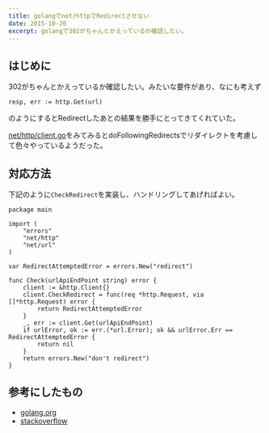 ```yaml
---
title: golangでnet/httpでRedirectさせない
date: 2015-10-26
excerpt: golangで302がちゃんとかえっているか確認したい。
---
```


## はじめに

302がちゃんとかえっているか確認したい。みたいな要件があり、なにも考えず

```
resp, err := http.Get(url)
```
のようにするとRedirectしたあとの結果を勝手にとってきてくれていた。

[net/http/client.go](https://golang.org/src/net/http/client.go)をみてみるとdoFollowingRedirectsでリダイレクトを考慮して色々やっているようだった。

## 対応方法

下記のように`CheckRedirect`を実装し、ハンドリングしてあげればよい。


```golang
package main

import (
	"errors"
	"net/http"
	"net/url"
)

var RedirectAttemptedError = errors.New("redirect")

func Check(urlApiEndPoint string) error {
	client := &http.Client{}
	client.CheckRedirect = func(req *http.Request, via []*http.Request) error {
		return RedirectAttemptedError
	}
	_, err := client.Get(urlApiEndPoint)
	if urlError, ok := err.(*url.Error); ok && urlError.Err == RedirectAttemptedError {
		return nil
	}
	return errors.New("don't redirect")
}

```


## 参考にしたもの
- [golang.org](https://golang.org/src/net/http/client.go)
- [stackoverflow](http://stackoverflow.com/questions/23297520/how-can-i-make-the-go-http-client-not-follow-redirects-automatically)
